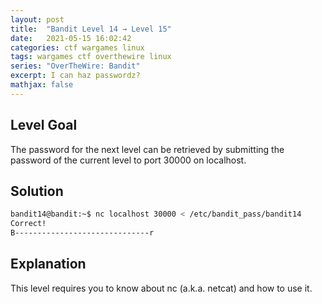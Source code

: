 ```yaml
---
layout: post
title:  "Bandit Level 14 → Level 15"
date:   2021-05-15 16:02:42
categories: ctf wargames linux
tags: wargames ctf overthewire linux
series: "OverTheWire: Bandit"
excerpt: I can haz passwordz?
mathjax: false
---
```


## Level Goal
The password for the next level can be retrieved by submitting the password of the current level to port 30000 on localhost.

## Solution
```bash
bandit14@bandit:~$ nc localhost 30000 < /etc/bandit_pass/bandit14
Correct!
B------------------------------r
```

## Explanation
This level requires you to know about nc (a.k.a. netcat) and how to use it.
